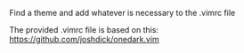 Find a theme and add whatever is necessary to the .vimrc file

The provided .vimrc file is based on this: https://github.com/joshdick/onedark.vim